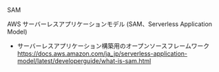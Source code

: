 SAM


AWS サーバーレスアプリケーションモデル (SAM、Serverless Application Model) 
- サーバーレスアプリケーション構築用のオープンソースフレームワーク
https://docs.aws.amazon.com/ja_jp/serverless-application-model/latest/developerguide/what-is-sam.html
